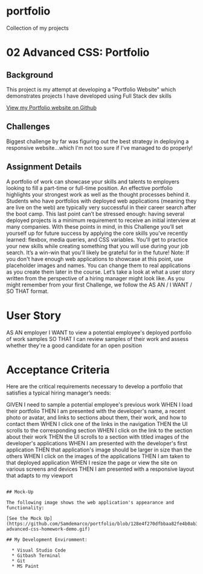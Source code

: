 # portfolio
Collection of my projects
# 02 Advanced CSS: Portfolio


## Background

This project is my attempt at developing a "Portfolio Website" which demonstrates projects I have developed using Full Stack dev skills

[View my Portfolio website on Github](https://samdemarco.github.io/portfolio/)

## Challenges

Biggest challenge by far was figuring out the best strategy in deploying a responsive website...which I'm not too sure if I've managed to do properly!
  
## Assignment Details 

A portfolio of work can showcase your skills and talents to employers looking to fill a part-time or full-time position. An effective portfolio highlights your strongest work as well as the thought processes behind it. Students who have portfolios with deployed web applications (meaning they are live on the web) are typically very successful in their career search after the boot camp. This last point can’t be stressed enough: having several deployed projects is a minimum requirement to receive an initial interview at many companies.
With these points in mind, in this Challenge you’ll set yourself up for future success by applying the core skills you've recently learned: flexbox, media queries, and CSS variables. You'll get to practice your new skills while creating something that you will use during your job search. It’s a win-win that you'll likely be grateful for in the future!
Note: If you don't have enough web applications to showcase at this point, use placeholder images and names. You can change them to real applications as you create them later in the course.
Let’s take a look at what a user story written from the perspective of a hiring manager might look like. As you might remember from your first Challenge, we follow the AS AN / I WANT / SO THAT format.

# User Story

AS AN employer
I WANT to view a potential employee's deployed portfolio of work samples
SO THAT I can review samples of their work and assess whether they're a good candidate for an open position



# Acceptance Criteria
Here are the critical requirements necessary to develop a portfolio that satisfies a typical hiring manager’s needs:

GIVEN I need to sample a potential employee's previous work
WHEN I load their portfolio
THEN I am presented with the developer's name, a recent photo or avatar, and links to sections about them, their work, and how to contact them
WHEN I click one of the links in the navigation
THEN the UI scrolls to the corresponding section
WHEN I click on the link to the section about their work
THEN the UI scrolls to a section with titled images of the developer's applications
WHEN I am presented with the developer's first application
THEN that application's image should be larger in size than the others
WHEN I click on the images of the applications
THEN I am taken to that deployed application
WHEN I resize the page or view the site on various screens and devices
THEN I am presented with a responsive layout that adapts to my viewport
```

## Mock-Up

The following image shows the web application's appearance and functionality:

[See the Mock Up](https://github.com/Samdemarco/portfolio/blob/128e4f270dfbbaa82fe4b0ab3c69391168bdfda0/assets/images/02-advanced-css-homework-demo.gif)
  
## My Development Enviromment:
  
  * Visual Studio Code
  * Gitbash Terminal
  * Git
  * MS Paint
